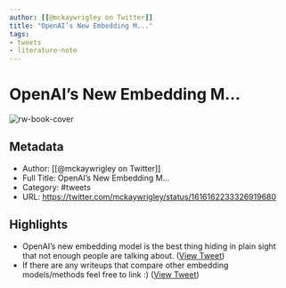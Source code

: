 ```yaml
---
author: [[@mckaywrigley on Twitter]]
title: "OpenAI’s New Embedding M..."
tags: 
- tweets
- literature-note
---
```

# OpenAI’s New Embedding M...

![rw-book-cover](https://pbs.twimg.com/profile_images/1552979440547704832/WX5crG9I.jpg)

## Metadata
- Author: [[@mckaywrigley on Twitter]]
- Full Title: OpenAI’s New Embedding M...
- Category: #tweets
- URL: https://twitter.com/mckaywrigley/status/1616162233326919680

## Highlights
- OpenAI’s new embedding model is the best thing hiding in plain sight that not enough people are talking about. ([View Tweet](https://twitter.com/mckaywrigley/status/1616162233326919680))
- If there are any writeups that compare other embedding models/methods feel free to link :) ([View Tweet](https://twitter.com/mckaywrigley/status/1616353570143731713))
